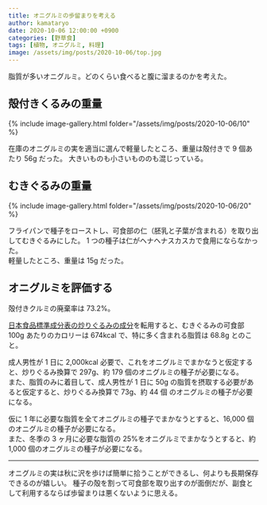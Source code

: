 ```yaml
---
title: オニグルミの歩留まりを考える
author: kamataryo
date: 2020-10-06 12:00:00 +0900
categories: [野草食]
tags: [植物, オニグルミ, 料理]
image: /assets/img/posts/2020-10-06/top.jpg
---
```


脂質が多いオニグルミ。どのくらい食べると腹に溜まるのかを考えた。

## 殻付きくるみの重量

{% include image-gallery.html folder="/assets/img/posts/2020-10-06/10" %}

在庫のオニグルミの実を適当に選んで軽量したところ、重量は殻付きで 9 個あたり 56g だった。
大きいものも小さいもののも混じっている。

## むきぐるみの重量

{% include image-gallery.html folder="/assets/img/posts/2020-10-06/20" %}

フライパンで種子をローストし、可食部の仁（胚乳と子葉が含まれる）を取り出してむきぐるみにした。
1 つの種子は仁がヘナヘナスカスカで食用にならなかった。  
軽量したところ、重量は 15g だった。

## オニグルミを評価する

殻付きクルミの廃棄率は 73.2%。

[日本食品標準成分表の炒りぐるみの成分](https://fooddb.mext.go.jp/details/details.pl?ITEM_NO=5_05014_7)を転用すると、むきぐるみの可食部 100g あたりのカロリーは 674kcal で、特に多く含まれる脂質は 68.8g とのこと。

成人男性が 1 日に 2,000kcal 必要で、これをオニグルミでまかなうと仮定すると、炒りぐるみ換算で 297g、約 179 個のオニグルミの種子が必要になる。  
また、脂質のみに着目して、成人男性が 1 日に 50g の脂質を摂取する必要があると仮定すると、炒りぐるみ換算で 73g、約 44 個 のオニグルミの種子が必要になる。

仮に 1 年に必要な脂質を全てオニグルミの種子でまかなうとすると、16,000 個のオニグルミの種子が必要になる。  
また、冬季の 3 ヶ月に必要な脂質の 25%をオニグルミでまかなうとすると、約 1,000 個のオニグルミの種子が必要になる。

---

オニグルミの実は秋に沢を歩けば簡単に拾うことができるし、何よりも長期保存できるのが嬉しい。
種子の殻を割って可食部を取り出すのが面倒だが、副食として利用するならば歩留まりは悪くないように思える。
